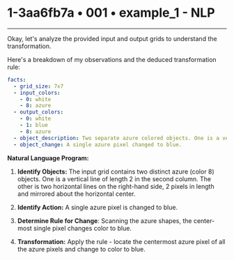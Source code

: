 # 1-3aa6fb7a • 001 • example_1 - NLP

---
Okay, let's analyze the provided input and output grids to understand the transformation.

Here's a breakdown of my observations and the deduced transformation rule:



```yaml
facts:
  - grid_size: 7x7
  - input_colors:
    - 0: white
    - 8: azure
  - output_colors:
    - 0: white
    - 1: blue
    - 8: azure
  - object_description: Two separate azure colored objects. One is a vertical line, the other is mirrored horizontal.
  - object_change: A single azure pixel changed to blue.
```



**Natural Language Program:**

1.  **Identify Objects:** The input grid contains two distinct azure (color 8) objects. One is a vertical line of length 2 in the second column. The other is two horizontal lines on the right-hand side, 2 pixels in length and mirrored about the horizontal center.

2.  **Identify Action:** A single azure pixel is changed to blue.

3. **Determine Rule for Change**: Scanning the azure shapes, the center-most single pixel changes color to blue.

4. **Transformation:** Apply the rule - locate the centermost azure pixel of all the azure pixels and change to color to blue.

